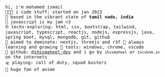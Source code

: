 <!-- README inspired by @unrealapex -->
<samp> hi, i'm mohamed ismail<br>
  👩🏼‍💻 i code stuff; started on jan 2023<br>
  🌁 based in the vibrant state of **tamil nadu, india**<br>
  💛 javascript is my jam <3 <br>
  🤓 techs-exploring: html, css, bootstrap, tailwind, javascript, typescript, reactjs, nodejs, expressjs, java, spring boot, mysql, mongodb, git, github <br>
  🎯 aimed to dominate: nextjs, threejs and r3f
  🌱 always learning and growing
  🧰 tools: windows, chrome, vscode <br>
  📡 github: [@ihssmaheel-dev](https://github.com/ihssmaheel-dev) and i go by `ihssmaheel` or `zxcvbnm.io` on the internets<br>
  🛸 playing: call of duty, squad busters<br>
  🎥 huge fan of anime<br>
</samp>

<!--
**ihssmaheel-dev/ihssmaheel-dev** is a ✨ _special_ ✨ repository because its `README.md` (this file) appears on your GitHub profile.

Here are some ideas to get you started:

- 🔭 I’m currently working on ...
- 🌱 I’m currently learning ...
- 👯 I’m looking to collaborate on ...
- 🤔 I’m looking for help with ...
- 💬 Ask me about ...
- 📫 How to reach me: ...
- 😄 Pronouns: ...
- ⚡ Fun fact: ...
-->
